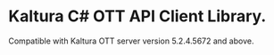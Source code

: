 # Kaltura C# OTT API Client Library.
Compatible with Kaltura OTT server version 5.2.4.5672 and above.
